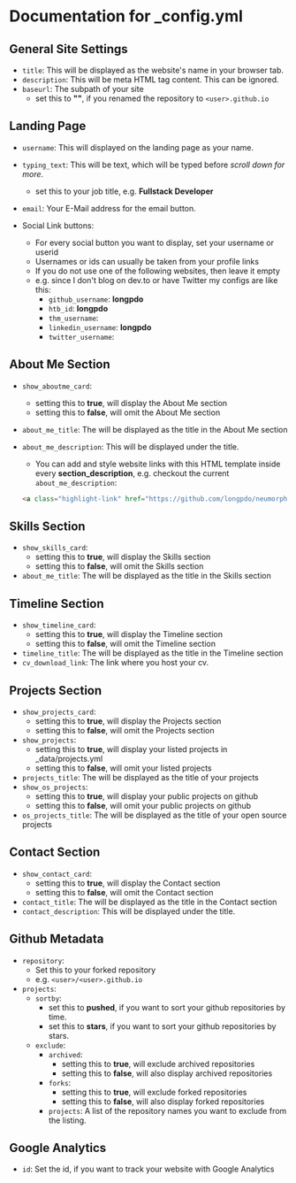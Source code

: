 # Documentation for _config.yml

## General Site Settings

* `title`: This will be displayed as the website's name in your browser tab.
* `description`: This will be meta HTML tag content. This can be ignored.
* `baseurl`: The subpath of your site
  * set this to **""**, if you renamed the repository to `<user>.github.io`

## Landing Page

* `username`: This will displayed on the landing page as your name.

* `typing_text`: This will be text, which will be typed before *scroll down for more*.
  * set this to your job title, e.g. **Fullstack Developer**
* `email`: Your E-Mail address for the email button.
* Social Link buttons:
  * For every social button you want to display, set your username or userid
  * Usernames or ids can usually be taken from your profile links
  * If you do not use one of the following websites, then leave it empty
  * e.g. since I don't blog on dev.to or have Twitter my configs are like this:
    * `github_username`: **longpdo**
    * `htb_id`: **longpdo**
    * `thm_username`:
    * `linkedin_username`: **longpdo**
    * `twitter_username`:

## About Me Section

* `show_aboutme_card`:
  * setting this to **true**, will display the About Me section
  * setting this to **false**, will omit the About Me section
* `about_me_title`: The will be displayed as the title in the About Me section
* `about_me_description`: This will be displayed under the title.
  * You can add and style website links with this HTML template inside every **section_description**, e.g. checkout the current `about_me_description`:

  ```html
  <a class="highlight-link" href="https://github.com/longpdo/neumorphism" target="_blank" rel="noreferrer"> Github </a>
  ```

## Skills Section

* `show_skills_card`:
  * setting this to **true**, will display the Skills section
  * setting this to **false**, will omit the Skills section
* `about_me_title`: The will be displayed as the title in the Skills section

## Timeline Section

* `show_timeline_card`:
  * setting this to **true**, will display the Timeline section
  * setting this to **false**, will omit the Timeline section
* `timeline_title`: The will be displayed as the title in the Timeline section
* `cv_download_link`: The link where you host your cv.

## Projects Section

* `show_projects_card`:
  * setting this to **true**, will display the Projects section
  * setting this to **false**, will omit the Projects section
* `show_projects`:
  * setting this to **true**, will display your listed projects in _data/projects.yml
  * setting this to **false**, will omit your listed projects
* `projects_title`: The will be displayed as the title of your projects
* `show_os_projects`:
  * setting this to **true**, will display your public projects on github
  * setting this to **false**, will omit your public projects on github
* `os_projects_title`: The will be displayed as the title of your open source projects

## Contact Section

* `show_contact_card`:
  * setting this to **true**, will display the Contact section
  * setting this to **false**, will omit the Contact section
* `contact_title`: The will be displayed as the title in the Contact section
* `contact_description`: This will be displayed under the title.

## Github Metadata

* `repository`:
  * Set this to your forked repository
  * e.g. `<user>/<user>.github.io`
* `projects`:
  * `sortby`:
    * set this to **pushed**, if you want to sort your github repositories by time.
    * set this to **stars**, if you want to sort your github repositories by stars.
  * `exclude`:
    * `archived`:
      * setting this to **true**, will exclude archived repositories
      * setting this to **false**, will also display archived repositories
    * `forks`:
      * setting this to **true**, will exclude forked repositories
      * setting this to **false**, will also display forked repositories
    * `projects`: A list of the repository names you want to exclude from the listing.

## Google Analytics

* `id`: Set the id, if you want to track your website with Google Analytics
